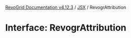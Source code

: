 [RevoGrid Documentation v4.12.3](README.md) / [JSX](Namespace.JSX.md) / RevogrAttribution

# Interface: RevogrAttribution
